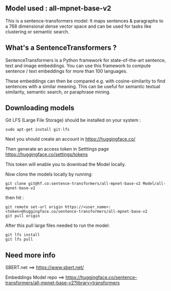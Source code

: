 ## Model used : all-mpnet-base-v2

This is a sentence-transformers model: It maps sentences & paragraphs to a 768 dimensional dense vector space and can be used for tasks like clustering or semantic search.

## What's a SentenceTransformers ?

SentenceTransformers is a Python framework for state-of-the-art sentence, text and image embeddings.
You can use this framework to compute sentence / text embeddings for more than 100 languages. 

These embeddings can then be compared e.g. with cosine-similarity to find sentences with a similar meaning. This can be useful for semantic textual similarity, semantic search, or paraphrase mining.

## Downloading models
 
Git LFS (Large File Storage) should be installed on your system :

```
sudo apt-get install git-lfs
```
Next you should create an account in https://huggingface.co/

Then generate an access token in Setttings page https://huggingface.co/settings/tokens

This token will enable you to download the Model locally.

Now clone the models locally by running:

```
git clone git@hf.co:sentence-transformers/all-mpnet-base-v2 Model/all-mpnet-base-v2
```
then hit :

```
git remote set-url origin https://<user_name>:<token>@huggingface.co/sentence-transformers/all-mpnet-base-v2
git pull origin
```

After this pull large files needed to run the model:

```
git lfs install
git lfs pull
```

## Need more info

SBERT.net ==> https://www.sbert.net/

Embeddings Model repo ==> https://huggingface.co/sentence-transformers/all-mpnet-base-v2?library=transformers
